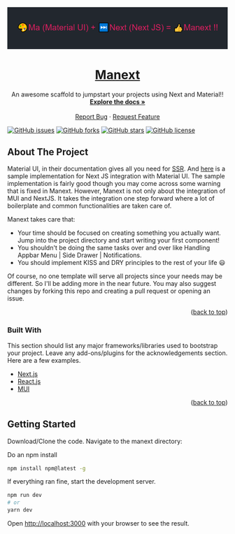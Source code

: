 <div id="top"></div>

<div align="center">
  <a href="https://github.com/othneildrew/Best-README-Template">
    <img src="Banner.png" alt="Logo" width="790">
  </a>
  <br/>
  <h1 align="center"><u>Manext</u></h1>

  <p align="center">
    An awesome scaffold to jumpstart your projects using Next and Material!!
    <br />
    <a href="https://github.com/OxyProgrammer/manext"><strong>Explore the docs »</strong></a>
    <br />
    <br />
    <a href="https://github.com/OxyProgrammer/manext/issues">Report Bug</a>
    ·
    <a href="https://github.com/OxyProgrammer/manext/issues">Request Feature</a>
  </p>
  </div>

[![GitHub issues](https://img.shields.io/github/issues/OxyProgrammer/manext?style=for-the-badge)](https://github.com/OxyProgrammer/manext/issues)
[![GitHub forks](https://img.shields.io/github/forks/OxyProgrammer/manext?style=for-the-badge)](https://github.com/OxyProgrammer/manext/network)
[![GitHub stars](https://img.shields.io/github/stars/OxyProgrammer/manext?style=for-the-badge)](https://github.com/OxyProgrammer/manext/stargazers)
[![GitHub license](https://img.shields.io/github/license/OxyProgrammer/manext?style=for-the-badge)](https://github.com/OxyProgrammer/manext/blob/main/LICENSE)


<!-- ABOUT THE PROJECT -->
## About The Project

Material UI, in their documentation gives all you need for [SSR](https://mui.com/guides/server-rendering/). And [here](https://github.com/mui-org/material-ui/tree/HEAD/examples/nextjs) is a sample implementation for Next JS integration with Material UI. The sample implementation is fairly good though you may come across some warning that is fixed in Manext. However, Manext is not only about the integration of MUI and NextJS. It takes the integration one step forward where a lot of boilerplate and common functionalities are taken care of.

Manext takes care that:
* Your time should be focused on creating something you actually want. Jump into the project directory and start writing your first component!
* You shouldn't be doing the same tasks over and over like Handling Appbar Menu | Side Drawer | Notifications. 
* You should implement KISS and DRY principles to the rest of your life 😃

Of course, no one template will serve all projects since your needs may be different. So I'll be adding more in the near future. You may also suggest changes by forking this repo and creating a pull request or opening an issue.

<p align="right">(<a href="#top">back to top</a>)</p>



### Built With

This section should list any major frameworks/libraries used to bootstrap your project. Leave any add-ons/plugins for the acknowledgements section. Here are a few examples.

* [Next.js](https://nextjs.org/)
* [React.js](https://reactjs.org/)
* [MUI](https://mui.com/)

<p align="right">(<a href="#top">back to top</a>)</p>



## Getting Started

Download/Clone the code. Navigate to the manext directory:

Do an npm install

```sh
npm install npm@latest -g
```

If everything ran fine, start the development server.

```bash
npm run dev
# or
yarn dev
```

Open [http://localhost:3000](http://localhost:3000) with your browser to see the result.
